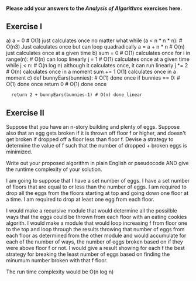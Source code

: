 #### Please add your answers to the ***Analysis of  Algorithms*** exercises here.

## Exercise I

a)  a = 0 # O(1) just calculates once no matter what
    while (a < n * n * n): # O(n3) Just calculates once but can loop quadradically
      a = a + n * n # O(n) just calculates once at a given time
b)  sum = 0 # O(1) calculates once
    for i in range(n): # O(n) can loop linearly
      j = 1 # O(1) calculates once at a given time
      while j < n: # O(n log n) although it calculates once, it can run linearly
        j *= 2   # O(n) calculates once in a moment
        sum += 1 O(1) calculates once in a moment
c)  def bunnyEars(bunnies): # O(1) done once
      if bunnies == 0: # O(1) done once
        return 0 # O(1) done once

      return 2 + bunnyEars(bunnies-1) # O(n) done linear

## Exercise II


Suppose that you have an n-story building and plenty of eggs. Suppose also that an egg gets broken if it is thrown off floor f or higher, and doesn't get broken if dropped off a floor less than floor f. Devise a strategy to determine the value of f such that the number of dropped + broken eggs is minimized.

Write out your proposed algorithm in plain English or pseudocode AND give the runtime complexity of your solution.

I am going to suppose that I have a set number of eggs.
I have a set number of floors that are equal to or less than the number of eggs.
I am required to drop all the eggs from the floors starting at top and going down one floor at a time.
I am required to drop at least one egg from each floor.

I would make a recursive module that would determine all the possilble ways that the eggs could be thrown from each floor with an eating cookies algorith.
I would make a module that would loop increasing f from floor one to the top and loop through the results throwing that number of eggs from each floor as determined from the other module and would accumulate for each of the number of ways, the number of eggs broken based on if they were above floor f or not.
I would give a result showing for each f the best strategy for breaking the least number of eggs based on finding the minumum number broken with that f floor.

The run time complexity would be O(n log n)

